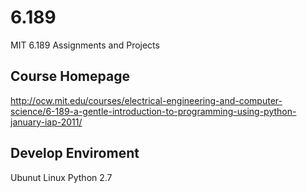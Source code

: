 # 6.189
MIT 6.189 Assignments and Projects

## Course Homepage
http://ocw.mit.edu/courses/electrical-engineering-and-computer-science/6-189-a-gentle-introduction-to-programming-using-python-january-iap-2011/

## Develop Enviroment
Ubunut Linux
Python 2.7
